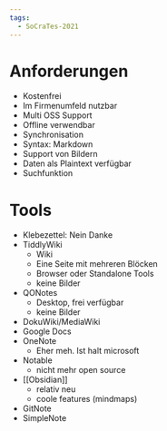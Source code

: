 ```yaml
---
tags:
  - SoCraTes-2021
---
```

# Anforderungen

- Kostenfrei
- Im Firmenumfeld nutzbar
- Multi OSS Support
- Offline verwendbar
- Synchronisation
- Syntax: Markdown
- Support von Bildern
- Daten als Plaintext verfügbar
- Suchfunktion

# Tools

- Klebezettel: Nein Danke
- TiddlyWiki
    - Wiki
    - Eine Seite mit mehreren Blöcken
    - Browser oder Standalone Tools
    - keine Bilder
- QONotes
    - Desktop, frei verfügbar
    - keine Bilder
- DokuWiki/MediaWiki
- Google Docs
- OneNote
    - Eher meh. Ist halt microsoft
- Notable
    - nicht mehr open source
- [[Obsidian]]
    - relativ neu
    - coole features (mindmaps)
- GitNote
- SimpleNote
